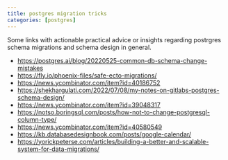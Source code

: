 ```yaml
---
title: postgres migration tricks
categories: [postgres]
---
```


Some links with actionable practical advice or insights regarding
postrgres schema migrations and schema design in general.

- https://postgres.ai/blog/20220525-common-db-schema-change-mistakes
- https://fly.io/phoenix-files/safe-ecto-migrations/
- https://news.ycombinator.com/item?id=40186752
- https://shekhargulati.com/2022/07/08/my-notes-on-gitlabs-postgres-schema-design/
- https://news.ycombinator.com/item?id=39048317
- https://notso.boringsql.com/posts/how-not-to-change-postgresql-column-type/
- https://news.ycombinator.com/item?id=40580549
- https://kb.databasedesignbook.com/posts/google-calendar/
- https://yorickpeterse.com/articles/building-a-better-and-scalable-system-for-data-migrations/
